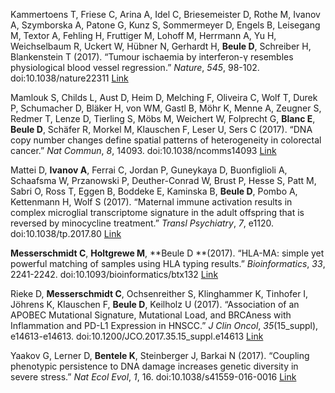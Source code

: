 Kammertoens T, Friese C, Arina A, Idel C, Briesemeister D, Rothe M, Ivanov
A, Szymborska A, Patone G, Kunz S, Sommermeyer D, Engels B, Leisegang M,
Textor A, Fehling H, Fruttiger M, Lohoff M, Herrmann A, Yu H, Weichselbaum
R, Uckert W, Hübner N, Gerhardt H, **Beule  D**, Schreiber H, Blankenstein T
(2017). “Tumour ischaemia by interferon-γ resembles physiological blood
vessel regression.” _Nature_, *545*, 98-102. doi:10.1038/nature22311
 [Link](https://doi.org/10.1038/nature22311)

Mamlouk S, Childs L, Aust D, Heim D, Melching F, Oliveira C, Wolf T, Durek
P, Schumacher D, Bläker H, von WM, Gastl B, Möhr K, Menne A, Zeugner S,
Redmer T, Lenze D, Tierling S, Möbs M, Weichert W, Folprecht G, **Blanc  E**,
**Beule  D**, Schäfer R, Morkel M, Klauschen F, Leser U, Sers C (2017). “DNA
copy number changes define spatial patterns of heterogeneity in colorectal
cancer.” _Nat Commun_, *8*, 14093. doi:10.1038/ncomms14093
 [Link](https://doi.org/10.1038/ncomms14093)

Mattei D, **Ivanov  A**, Ferrai C, Jordan P, Guneykaya D, Buonfiglioli A,
Schaafsma W, Przanowski P, Deuther-Conrad W, Brust P, Hesse S, Patt M,
Sabri O, Ross T, Eggen B, Boddeke E, Kaminska B, **Beule  D**, Pombo A,
Kettenmann H, Wolf S (2017). “Maternal immune activation results in complex
microglial transcriptome signature in the adult offspring that is reversed
by minocycline treatment.” _Transl Psychiatry_, *7*, e1120.
doi:10.1038/tp.2017.80  [Link](https://doi.org/10.1038/tp.2017.80)

**Messerschmidt  C**, **Holtgrewe  M**, **Beule  D **(2017). “HLA-MA: simple yet powerful
matching of samples using HLA typing results.” _Bioinformatics_, *33*,
2241-2242. doi:10.1093/bioinformatics/btx132
 [Link](https://doi.org/10.1093/bioinformatics/btx132)

Rieke D, **Messerschmidt  C**, Ochsenreither S, Klinghammer K, Tinhofer I,
Jöhrens K, Klauschen F, **Beule  D**, Keilholz U (2017). “Association of an
APOBEC Mutational Signature, Mutational Load, and BRCAness with
Inflammation and PD-L1 Expression in HNSCC.” _J Clin Oncol_,
*35*(15_suppl), e14613-e14613. doi:10.1200/JCO.2017.35.15_suppl.e14613
 [Link](https://doi.org/10.1200/JCO.2017.35.15_suppl.e14613)

Yaakov G, Lerner D, **Bentele  K**, Steinberger J, Barkai N (2017). “Coupling
phenotypic persistence to DNA damage increases genetic diversity in severe
stress.” _Nat Ecol Evol_, *1*, 16. doi:10.1038/s41559-016-0016
 [Link](https://doi.org/10.1038/s41559-016-0016)
